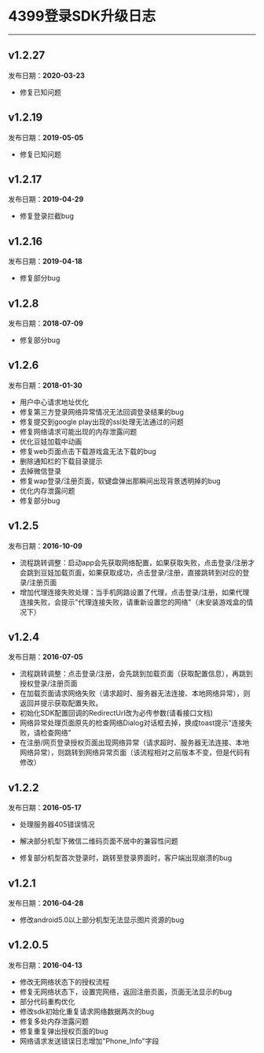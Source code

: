 ﻿# 4399登录SDK升级日志

----  
## v1.2.27

发布日期：__2020-03-23__

- 修复已知问题

## v1.2.19

发布日期：__2019-05-05__

- 修复已知问题

## v1.2.17

发布日期：__2019-04-29__

- 修复登录拦截bug

## v1.2.16

发布日期：__2019-04-18__

- 修复部分bug

## v1.2.8

发布日期：__2018-07-09__

- 修复部分bug


## v1.2.6

发布日期：__2018-01-30__

- 用户中心请求地址优化
- 修复第三方登录网络异常情况无法回调登录结果的bug
- 修复提交到google play出现的ssl处理无法通过的问题
- 修复网络请求可能出现的内存泄露问题
- 优化豆娃加载中动画
- 修复web页面点击下载游戏盒无法下载的bug
- 删除通知栏的下载目录提示
- 去掉微信登录
- 修复wap登录/注册页面，软键盘弹出那瞬间出现背景透明掉的bug
- 优化内存泄露问题
- 修复部分bug



## v1.2.5

发布日期：__2016-10-09__

- 流程跳转调整：启动app会先获取网络配置，如果获取失败，点击登录/注册才会跳到豆娃加载页面，如果获取成功，点击登录/注册，直接跳转到对应的登录/注册页面
- 增加代理连接失败处理：当手机网路设置了代理，点击登录/注册，如果代理连接失败，会提示"代理连接失败，请重新设置您的网络"（未安装游戏盒的情况下）

## v1.2.4

发布日期：__2016-07-05__

- 流程跳转调整：点击登录/注册，会先跳到加载页面（获取配置信息），再跳到授权登录/注册页面
- 在加载页面请求网络失败（请求超时、服务器无法连接、本地网络异常），则返回并提示获取配置失败。
- 初始化SDK配置回调的RedirectUrl改为必传参数(请看接口文档)
- 网络异常处理页面原先的检查网络Dialog对话框去掉，换成toast提示“连接失败，请检查网络”
- 在注册/网页登录授权页面出现网络异常（请求超时、服务器无法连接、本地网络异常），则跳转到网络异常页面（该流程相对之前版本不变，但是代码有修改）


## v1.2.2

发布日期：__2016-05-17__




- 处理服务器405错误情况

- 解决部分机型下微信二维码页面不居中的兼容性问题

- 修复部分机型首次登录时，跳转至登录界面时，客户端出现崩溃的bug




## v1.2.1

发布日期：__2016-04-28__




- 修改android5.0以上部分机型无法显示图片资源的bug







## v1.2.0.5
发布日期：__2016-04-13__

- 修改无网络状态下的授权流程
- 修复无网络状态下，设置完网络，返回注册页面，页面无法显示的bug
- 部分代码重构优化
- 修改sdk初始化重复请求网络数据两次的bug
- 修复多处内存泄露问题
- 修复重复弹出授权页面的bug
- 网络请求发送错误日志增加"Phone_Info"字段

















